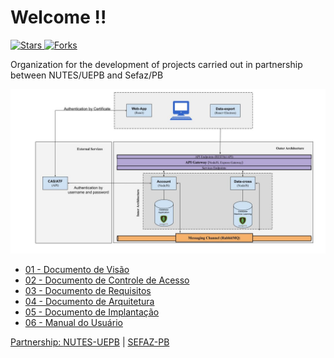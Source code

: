 # Welcome !!
<p align="left">
  <a href="https://github.com/smtc-sefaz-pb/.github/stargazers">
    <img src="https://img.shields.io/github/stars/smtc-sefaz-pb?style=social" alt="Stars"/>
  </a>
  <a href="https://github.com/smtc-sefaz-pb/.github/network/members">
    <img src="https://img.shields.io/github/forks/smtc-sefaz-pb/.github?style=social" alt="Forks"/>
  </a>  
</p>

<p>
  Organization for the development of projects carried out in partnership between NUTES/UEPB and Sefaz/PB
</p>

<div align="center">
  <img src="profile/architecture_overview.jpg" alt="S.M.T.C system architecture">
</div>

<ul>
  <li><a href="https://docs.google.com/document/d/1RI5e3zcStsiaZsjJy64ht-fzMomoV5NnqKUipxxPy7c">01 - Documento de Visão</li>  
  <li><a href="https://docs.google.com/document/d/1s8bpVrLdCBKIW5S_Irn-aWW4a2K5NWJUEkdy9Dy0zaE">02 - Documento de Controle de Acesso</li>  
  <li><a href="https://docs.google.com/document/d/1gFcPG1-RwVap_Jl3-FddYv3XowTqrCy8ObMhf_K1r3E">03 - Documento de Requisitos</li>  
  <li><a href="https://docs.google.com/document/d/1POmoQt9b6AeXGWgPjeSpYfr7f0pSqG6FNvlOdgBqmKk">04 - Documento de Arquitetura</li>    
  <li><a href="https://docs.google.com/document/d/19y6_DB1n6zrTx2goTLTR1XDXklhpJ0Xpfk9-oZtxhbM">05 - Documento de Implantação</li>    
  <li><a href="https://docs.google.com/document/d/1Iw2hxFewVYYyKB_gycbxgCktC4qAmq1AyhQD8EVZC9Q">06 - Manual do Usuário</li>    
</ul>

<p> Partnership: <a href="http://nutes.uepb.edu.br/">NUTES-UEPB</a> | <a href="https://www.sefaz.pb.gov.br/">SEFAZ-PB</a></p>
